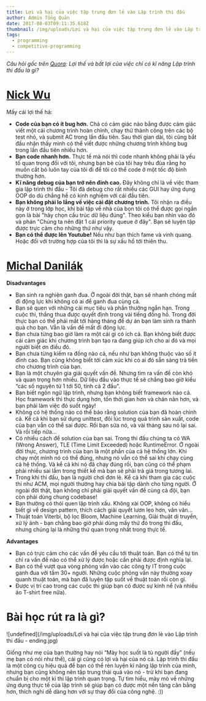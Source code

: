 ```yaml
---
title: Lợi và hại của việc tập trung đơn lẻ vào Lập trình thi đấu
author: Admin Tổng Quản
date: 2017-08-03T09:11:35.618Z
thumbnail: /img/uploads/Lợi và hại của việc tập trung đơn lẻ vào Lập trình thi đấu.jpg
tags:
  - programming
  - competitive-programming
---
```

*Câu hỏi gốc trên [Quora](https://www.quora.com/What-are-the-advantages-and-disadvantages-of-having-only-competitive-programming-experience): Lợi thế và bất lợi của việc chỉ có kĩ năng Lập trình thi đấu là gì?*

# [Nick Wu](https://www.quora.com/profile/Nick-Wu-4)

Mấy cái lợi thế hả:

* **Code của bạn có ít bug hơn.** Chả có cảm giác nào bằng được cảm giác viết một cái chương trình hoàn chỉnh, chạy thử thành công trên các bộ test nhỏ, và submit AC trong lần đầu tiên. Sau thời gian dài, tôi cũng bắt đầu nhận thấy mình có thể viết được những chương trình không bug trong lần đầu tiên nhiều hơn.
* **Bạn code nhanh hơn.** Thực tế mà nói thì code nhanh không phải là yếu tố quan trọng đối với tôi, nhưng bạn bè của tôi hay trêu đùa rằng họ muốn cắt bỏ luôn tay của tôi đi để tôi có thể code ở một tốc độ bình thường hơn.
* **Kĩ năng debug của bạn trở nên đỉnh cao.** Đây không chỉ là về việc tham gia lập trình thi đấu - Tôi đã debug cho rất nhiều các GUI hay ứng dụng OOP do dù chẳng hề có kinh nghiệm với cái đầu tiên.
* **Bạn không phải lo lắng về việc cài đặt chương trình.** Tôi nhận ra điều này ở trong lớp học, khi bài tập về nhà của bọn tôi có thể được gọi ngắn gọn là bài "hãy chọn cấu trúc dữ liệu đúng". Theo kiểu bạn nhìn vào đó và phán "Chúng ta nên đặt 1 cái priority queue ở đây". Bạn sẽ luyện tập được trực cảm cho những thứ như vậy.
* **Bạn có thể được lên Youtube!** Nếu như bạn thích fame và vinh quang. Hoặc đối với trường hợp của tôi thì là sự xấu hổ tới thiên thu.

# [Michal Danilák](https://www.quora.com/profile/Michal-Danil%C3%A1k)

**Disadvantages**

* Bạn sinh ra nghiện ganh đua. Ở ngoài đời thật, bạn sẽ nhanh chóng mất đi động lực khi không có ai để ganh đua cùng cả.
* Bạn sẽ quen với những cái mục tiêu và phần thưởng ngắn hạn. Trong cuộc thi, thắng thua được quyết định trong vài tiếng đồng hồ. Trong đời thực bạn có thể phải mất tới hàng tháng để dự án bạn làm sinh ra thành quả cho bạn. Vẫn là vấn đề mất đi động lực.
* Bạn chưa từng bao giờ làm ra một cái gì có ích cả. Bạn không biết được cái cảm giác khi chương trình bạn tạo ra đang giúp ích cho ai đó và mọi người biết ơn điều đó.
* Bạn chưa từng kiếm ra đồng nào cả, nếu như bạn không thuộc vào số ít đỉnh cao. Bạn cũng không biết tới cảm xúc khi có ai đó sẵn sàng trả tiền cho chương trình của bạn.
* Bạn là một chuyên gia giải quyết vấn đề. Nhưng tìm ra vấn đề còn khó và quan trọng hơn nhiều. Dữ liệu đầu vào thực tế sẽ chẳng bao giờ kiểu “các số nguyên từ 1 tới 50, tính cả 2 đầu".
* Bạn biết ngôn ngữ lập trình, nhưng bạn không biết framework nào cả. Học framework thì thực dụng hơn, tốn thời gian hơn và chán nản hơn, và bạn phải làm việc đó suốt ngày!
* Không có hệ thống nào có thể báo rằng solution của bạn đã hoàn chỉnh cả. Kể cả khi bạn sử dụng unittest, đôi lúc trong quá trình sản xuất, code của bạn vẫn có thể sai được. Rồi bạn sửa nó, và vài tháng sau nó lại sai. Và rồi tiếp nữa…
* Có nhiều cách để solution của bạn sai. Trong thi đấu chúng ta có WA (Wrong Answer), TLE (Time Limit Exceeded) hoặc RuntimeError. Ở ngoài đời thực, chương trình của bạn là một phần của cả hệ thống lớn. Khi chạy một mình nó có thể đúng, nhưng nó vẫn có thể sai khi chạy cùng cả hệ thống. Và kể cả khi nó đã chạy đúng rồi, bạn cũng có thể phạm phải nhiều sai lầm trong thiết kế mà bạn sẽ phải trả giá trong tương lai.
* Trong khi thi đấu, bạn là người chơi đơn lẻ. Kể cả khi tham gia các cuộc thi như ACM, mọi người thường hay chia bài tập dành cho từng người. Ở ngoài đời thật, bạn không chỉ phải giải quyết vấn đề cùng cả đội, bạn còn phải dùng chung codebase!
* Bạn thường có thói quen lập trình xấu. Không xài OOP, không có hiểu biết gì về design pattern, thích cách giải quyết lươn lẹo hơn, vân vân…
* Thuật toán Viterbi, bộ lọc Bloom, Machine Learning, Giải thuật di truyền, xử lý ảnh - bạn chẳng bao giờ phải dùng mấy thứ đó trong thi đấu, nhưng chúng lại là những thứ quan trọng nhất trong thực tế.

**Advantages**

* Bạn có trực cảm cho các vấn đề yêu cầu tới thuật toán. Bạn có thể tự tin chỉ ra vấn đề nào có thể xử lý được hoặc cần phải được định nghĩa lại.
* Bạn có thể vượt qua vòng phòng vấn vào các công ty IT trong cuộc ganh đua với tầm 30\+ người. Những cuộc phỏng vấn này thường xoay quanh thuật toán, mà bạn đã luyện tập suốt về thuật toán rồi còn gì.
* Được vị trí cao trong các cuộc thi giúp bạn có được sự kính nể (và nhiều áo T-shirt free nữa).

# Bài học rút ra là gì?

![undefined](/img/uploads/Lợi và hại của việc tập trung đơn lẻ vào Lập trình thi đấu - ending.jpg)

Giống như mẹ của bạn thường hay nói “Mày học suốt là tù người đấy” (nếu mẹ bạn có nói như thế), cái gì cũng có lợi và hại của nó cả. Lập trình thi đấu là một công cụ hiệu quả để bạn có thể rèn luyện kĩ năng lập trình của mình, nhưng bạn cũng không nên tập trung thái quá vào nó - trừ khi bạn đang chuẩn bị cho một kì thi lập trình quan trọng. Tự tìm hiểu, mày mò về những ứng dụng thực tế của lập trình sẽ giúp bạn có được một nền tảng cân bằng hơn, thích nghi dễ dàng hơn với sự thay đổi của công nghệ. :))

